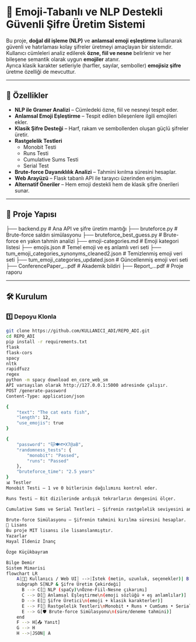 # 🚀 Emoji-Tabanlı ve NLP Destekli Güvenli Şifre Üretim Sistemi

Bu proje, **doğal dil işleme (NLP)** ve **anlamsal emoji eşleştirme** kullanarak güvenli ve hatırlaması kolay şifreler üretmeyi amaçlayan bir sistemdir.  
Kullanıcı cümleleri analiz edilerek **özne, fiil ve nesne** belirlenir ve her bileşene semantik olarak uygun **emojiler** atanır.  
Ayrıca klasik karakter setleriyle (harfler, sayılar, semboller) **emojisiz şifre** üretme özelliği de mevcuttur.

---

## 📜 Özellikler

- **NLP ile Gramer Analizi** – Cümledeki özne, fiil ve nesneyi tespit eder.
- **Anlamsal Emoji Eşleştirme** – Tespit edilen bileşenlere ilgili emojileri ekler.
- **Klasik Şifre Desteği** – Harf, rakam ve sembollerden oluşan güçlü şifreler üretir.
- **Rastgelelik Testleri**
  - Monobit Testi
  - Runs Testi
  - Cumulative Sums Testi
  - Serial Test
- **Brute-force Dayanıklılık Analizi** – Tahmini kırılma süresini hesaplar.
- **Web Arayüzü** – Flask tabanlı API ile tarayıcı üzerinden erişim.
- **Alternatif Öneriler** – Hem emoji destekli hem de klasik şifre önerileri sunar.

---

## 📂 Proje Yapısı
├── backend.py # Ana API ve şifre üretim mantığı
├── bruteforce.py # Brute-force saldırı simülasyonu
├── bruteforce_best_guess.py # Brute-force en yakın tahmin analizi
├── emoji-categories.md # Emoji kategori listesi
├── emojis.json # Temel emoji ve eş anlamlı veri seti
├── tum_emoji_categories_synonyms_cleaned2.json # Temizlenmiş emoji veri seti
├── tum_emoji_categories_updated.json # Güncellenmiş emoji veri seti
├── ConferencePaper_...pdf # Akademik bildiri
├── Report_...pdf # Proje raporu

---

## 🛠 Kurulum

### 1️⃣ Depoyu Klonla
```bash
git clone https://github.com/KULLANICI_ADI/REPO_ADI.git
cd REPO_ADI
pip install -r requirements.txt
flask
flask-cors
spacy
nltk
rapidfuzz
regex
python -m spacy download en_core_web_sm
API varsayılan olarak http://127.0.0.1:5000 adresinde çalışır.
POST /generate-password
Content-Type: application/json

{
    "text": "The cat eats fish",
    "length": 12,
    "use_emojis": true
}

{
    "password": "🐱🍽🐟X7@aB",
    "randomness_tests": {
        "monobit": "Passed",
        "runs": "Passed"
    },
    "bruteforce_time": "2.5 years"
}
📊 Testler
Monobit Testi – 1 ve 0 bitlerinin dağılımını kontrol eder.

Runs Testi – Bit dizilerinde ardışık tekrarların dengesini ölçer.

Cumulative Sums ve Serial Testleri – Şifrenin rastgelelik seviyesini analiz eder.

Brute-force Simülasyonu – Şifrenin tahmini kırılma süresini hesaplar.
📄 Lisans
Bu proje MIT lisansı ile lisanslanmıştır.
Yazarlar
Hayal İldeniz İnanç

Özge Küçükbayram

Bilge Demir
Sistem Mimarisi
flowchart LR
    A[👩‍💻 Kullanıcı / Web UI] -->|İstek (metin, uzunluk, seçenekler)| B[🌐 Flask API]
    subgraph S[NLP & Şifre Üretim Çekirdeği]
      B --> C[🧠 NLP (spaCy)\nÖzne-Fiil-Nesne çıkarımı]
      C --> D[🔎 Anlamsal Eşleştirme\n(emoji sözlüğü + eş anlamlılar)]
      D --> E[🔐 Şifre Üretici\n(emoji + klasik karakterler)]
      E --> F[🎲 Rastgelelik Testleri\nMonobit • Runs • CumSums • Serial]
      E --> G[🛡️ Brute-force Simülasyonu\n(süre/deneme tahmini)]
    end
    F --> H[📤 Yanıt]
    G --> H
    H -->|JSON| A
